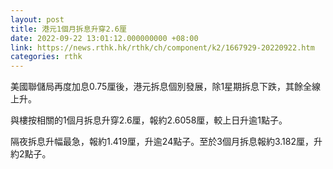 ```yaml
---
layout: post
title: 港元1個月拆息升穿2.6厘
date: 2022-09-22 13:01:12.000000000 +08:00
link: https://news.rthk.hk/rthk/ch/component/k2/1667929-20220922.htm
categories: rthk
---
```


美國聯儲局再度加息0.75厘後，港元拆息個別發展，除1星期拆息下跌，其餘全線上升。

與樓按相關的1個月拆息升穿2.6厘，報約2.6058厘，較上日升逾1點子。

隔夜拆息升幅最急，報約1.419厘，升逾24點子。至於3個月拆息報約3.182厘，升約2點子。
